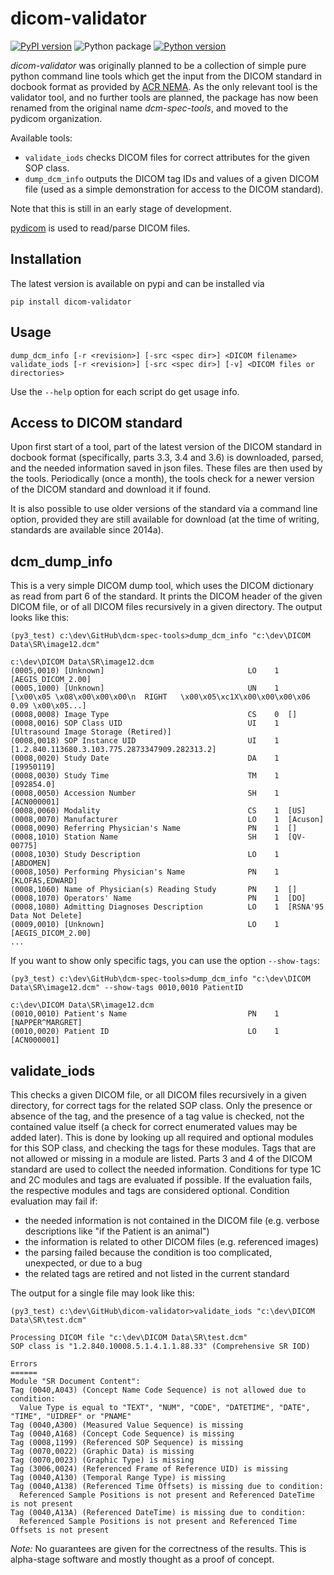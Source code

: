 # dicom-validator

[![PyPI version](https://badge.fury.io/py/dicom-validator.svg)](https://pypi.org/project/dicom-validator) ![Python package](https://github.com/pydicom/dicom-validator/workflows/Python%20package/badge.svg) [![Python version](https://img.shields.io/pypi/pyversions/dicom-validator.svg)](https://pypi.org/project/dicom-validator)

*dicom-validator* was originally planned to be a collection of simple pure 
python command line tools which get the input from the DICOM standard in 
docbook format as provided by [ACR NEMA](http://medical.nema.org/). 
As the only relevant tool is the validator tool, and no further tools are 
planned, the package has now been renamed from the original name
*dcm-spec-tools*, and moved to the pydicom organization.

Available tools:  
* `validate_iods` checks DICOM files for correct attributes for the given SOP class.  
* `dump_dcm_info` outputs the DICOM tag IDs and values of a given DICOM file 
  (used as a simple demonstration for access to the DICOM standard).

Note that this is still in an early stage of development.

[pydicom](https://github.com/pydicom/pydicom) is used to read/parse DICOM 
files.

Installation
------------
The latest version is available on pypi and can be installed via
```
pip install dicom-validator
```

Usage
-----
```
dump_dcm_info [-r <revision>] [-src <spec dir>] <DICOM filename>
validate_iods [-r <revision>] [-src <spec dir>] [-v] <DICOM files or directories>
```
Use the `--help` option for each script do get usage info.

Access to DICOM standard
------------------------

Upon first start of a tool, part of the latest version of the DICOM standard
in docbook format (specifically, parts 3.3, 3.4 and 3.6) is downloaded, 
parsed, and the needed information saved in json files.
These files are then used by the tools. Periodically (once a month), the tools
check for a newer version of the DICOM standard and download it if found.

It is also possible to use older versions of the standard via a command line 
option, provided they are still available for download (at the time of 
writing, standards are available since 2014a).

dcm_dump_info
-------------

This is a very simple DICOM dump tool, which uses 
the DICOM dictionary as read from part 6 of the standard. It prints the 
DICOM header of the given DICOM file, or of all DICOM files recursively in a 
given directory. The output looks like this:
```
(py3_test) c:\dev\GitHub\dcm-spec-tools>dump_dcm_info "c:\dev\DICOM Data\SR\image12.dcm"

c:\dev\DICOM Data\SR\image12.dcm
(0005,0010) [Unknown]                                LO    1  [AEGIS_DICOM_2.00]
(0005,1000) [Unknown]                                UN    1  [\x00\x05 \x08\x00\x00\x00\n  RIGHT   \x00\x05\xc1X\x00\x00\x00\x06 0.09 \x00\x05...]
(0008,0008) Image Type                               CS    0  []
(0008,0016) SOP Class UID                            UI    1  [Ultrasound Image Storage (Retired)]
(0008,0018) SOP Instance UID                         UI    1  [1.2.840.113680.3.103.775.2873347909.282313.2]
(0008,0020) Study Date                               DA    1  [19950119]
(0008,0030) Study Time                               TM    1  [092854.0]
(0008,0050) Accession Number                         SH    1  [ACN000001]
(0008,0060) Modality                                 CS    1  [US]
(0008,0070) Manufacturer                             LO    1  [Acuson]
(0008,0090) Referring Physician's Name               PN    1  []
(0008,1010) Station Name                             SH    1  [QV-00775]
(0008,1030) Study Description                        LO    1  [ABDOMEN]
(0008,1050) Performing Physician's Name              PN    1  [KLOFAS,EDWARD]
(0008,1060) Name of Physician(s) Reading Study       PN    1  []
(0008,1070) Operators' Name                          PN    1  [DO]
(0008,1080) Admitting Diagnoses Description          LO    1  [RSNA'95 Data Not Delete]
(0009,0010) [Unknown]                                LO    1  [AEGIS_DICOM_2.00]
...
```

If you want to show only specific tags, you can use the option `--show-tags`:
```
(py3_test) c:\dev\GitHub\dcm-spec-tools>dump_dcm_info "c:\dev\DICOM Data\SR\image12.dcm" --show-tags 0010,0010 PatientID

c:\dev\DICOM Data\SR\image12.dcm
(0010,0010) Patient's Name                           PN    1  [NAPPER^MARGRET]
(0010,0020) Patient ID                               LO    1  [ACN000001]
```


validate_iods
-------------

This checks a given DICOM file, or all DICOM files recursively in a given 
directory, for correct tags for the related SOP class. Only the presence or  
absence of the tag, and the presence of a tag value is checked, not the 
contained value itself (a check for correct enumerated values may be added later).
This is done by looking up all required and optional modules for this 
SOP class, and checking the tags for these modules. Tags that are not allowed or 
missing in a module are listed. Parts 3 and 4 of the DICOM standard are used 
to collect the needed information.
Conditions for type 1C and 2C modules and tags are evaluated if possible. 
If the evaluation fails, the respective modules and tags are considered 
optional. Condition evaluation may fail if:
- the needed information is not contained in the DICOM file (e.g. verbose 
descriptions like "if the Patient is an animal")
- the information is related to other DICOM files (e.g. referenced images)
- the parsing failed because the condition is too complicated, unexpected, 
or due to a bug
- the related tags are retired and not listed in the current standard

The output for a single file may look like this:
```
(py3_test) c:\dev\GitHub\dicom-validator>validate_iods "c:\dev\DICOM Data\SR\test.dcm"

Processing DICOM file "c:\dev\DICOM Data\SR\test.dcm"
SOP class is "1.2.840.10008.5.1.4.1.1.88.33" (Comprehensive SR IOD)

Errors
======
Module "SR Document Content":
Tag (0040,A043) (Concept Name Code Sequence) is not allowed due to condition:
  Value Type is equal to "TEXT", "NUM", "CODE", "DATETIME", "DATE", "TIME", "UIDREF" or "PNAME"
Tag (0040,A300) (Measured Value Sequence) is missing
Tag (0040,A168) (Concept Code Sequence) is missing
Tag (0008,1199) (Referenced SOP Sequence) is missing
Tag (0070,0022) (Graphic Data) is missing
Tag (0070,0023) (Graphic Type) is missing
Tag (3006,0024) (Referenced Frame of Reference UID) is missing
Tag (0040,A130) (Temporal Range Type) is missing
Tag (0040,A138) (Referenced Time Offsets) is missing due to condition:
  Referenced Sample Positions is not present and Referenced DateTime is not present
Tag (0040,A13A) (Referenced DateTime) is missing due to condition:
  Referenced Sample Positions is not present and Referenced Time Offsets is not present
```

*Note:* No guarantees are given for the correctness of the results. This is 
alpha-stage software and mostly thought as a proof of concept.
